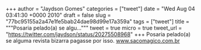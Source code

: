 
+++
author = "Jaydson Gomes"
categories = ["tweet"]
date = "Wed Aug 04 03:41:30 +0000 2010"
draft = false
slug = "77bc95155a2a47e1fe5bab24dae98d99e17a359a"
tags = ["tweet"]
title = """Posaria pelado(a) se algu..."""
tweet = true
micro = true
tweet_url = "https://twitter.com/jaydson/status/20275508968"
+++
Posaria pelado(a) se alguma revista bizarra pagasse por isso. www.sacomagico.com.br
